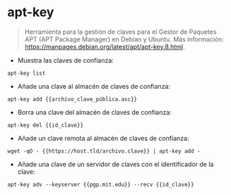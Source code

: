 # apt-key

> Herramienta para la gestión de claves para el Gestor de Paquetes APT (APT Package Manager) en Debian y Ubuntu.
> Más información: <https://manpages.debian.org/latest/apt/apt-key.8.html>.

- Muestra las claves de confianza:

`apt-key list`

- Añade una clave al almacén de claves de confianza:

`apt-key add {{archivo_clave_pública.asc}}`

- Borra una clave del almacén de claves de confianza:

`apt-key del {{id_clave}}`

- Añade un clave remota al almacén de claves de confianza:

`wget -qO - {{https://host.tld/archivo.clave}} | apt-key add -`

- Añade una clave de un servidor de claves con el identificador de la clave:

`apt-key adv --keyserver {{pgp.mit.edu}} --recv {{id_clave}}`
